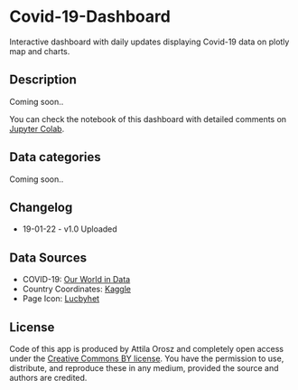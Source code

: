 # Covid-19-Dashboard
Interactive dashboard with daily updates displaying Covid-19 data on plotly map and charts.  

## Description
Coming soon..

You can check the notebook of this dashboard with detailed comments on [Jupyter Colab](https://drive.google.com/file/d/1StLDRJ7LVoPS10AULBxVOJo8rDqnt3U8/view?usp=sharing).

## Data categories
Coming soon..

## Changelog
- 19-01-22 - v1.0 Uploaded  

## Data Sources
- COVID-19: [Our World in Data](https://github.com/owid/covid-19-data/tree/master/public/data)
- Country Coordinates: [Kaggle](https://www.kaggle.com/nikitagrec/world-capitals-gps)
- Page Icon: [Lucbyhet](https://en.wikipedia.org/wiki/File:Coronavirus_icon.svg) 
        
## License 
Code of this app is produced by Attila Orosz and completely open access under the [Creative Commons BY license](https://creativecommons.org/licenses/by/4.0/). You have the permission to use, distribute, and reproduce these in any medium, provided the source and authors are credited.
